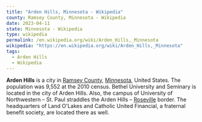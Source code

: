 ```yaml
---
title: "Arden Hills, Minnesota - Wikipedia"
county: Ramsey County, Minnesota - Wikipedia
date: 2023-04-11
state: Minnesota - Wikipedia
type: wikipedia
permalink: /en.wikipedia.org/wiki/Arden_Hills,_Minnesota
wikipedia: "https://en.wikipedia.org/wiki/Arden_Hills,_Minnesota"
tags:
  - Arden Hills
  - Wikipedia
---
```

**Arden Hills** is a city in [Ramsey County](/en.wikipedia.org/wiki/Roseville,_Minnesota), [Minnesota](/en.wikipedia.org/wiki/Minnesota), United States. The population was 9,552 at the 2010 census. Bethel University and Seminary is located in the city of Arden Hills. Also, the campus of University of Northwestern – St. Paul straddles the Arden Hills – [Roseville](/en.wikipedia.org/wiki/Roseville,_Minnesota) border. The headquarters of Land O'Lakes and Catholic United Financial, a fraternal benefit society, are located there as well.